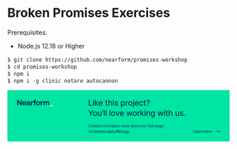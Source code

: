 # Broken Promises Exercises

Prerequisites:

* Node.js 12.18 or Higher

```
$ git clone https://github.com/nearform/promises-workshop
$ cd promises-workshop
$ npm i
$ npm i -g clinic notare autocannon
```

[![banner](https://raw.githubusercontent.com/nearform/.github/refs/heads/master/assets/os-banner-green.svg)](https://www.nearform.com/contact/?utm_source=open-source&utm_medium=banner&utm_campaign=os-project-pages)